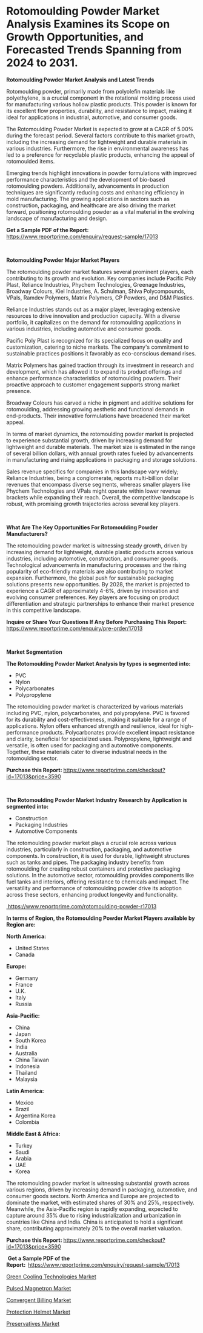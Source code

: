 <p><h1>Rotomoulding Powder Market Analysis Examines its Scope on Growth Opportunities, and Forecasted Trends Spanning from 2024 to 2031.</h1></p><p><strong>Rotomoulding Powder Market Analysis and Latest Trends</strong></p>
<p><p>Rotomoulding powder, primarily made from polyolefin materials like polyethylene, is a crucial component in the rotational molding process used for manufacturing various hollow plastic products. This powder is known for its excellent flow properties, durability, and resistance to impact, making it ideal for applications in industrial, automotive, and consumer goods.</p><p>The Rotomoulding Powder Market is expected to grow at a CAGR of 5.00% during the forecast period. Several factors contribute to this market growth, including the increasing demand for lightweight and durable materials in various industries. Furthermore, the rise in environmental awareness has led to a preference for recyclable plastic products, enhancing the appeal of rotomoulded items. </p><p>Emerging trends highlight innovations in powder formulations with improved performance characteristics and the development of bio-based rotomoulding powders. Additionally, advancements in production techniques are significantly reducing costs and enhancing efficiency in mold manufacturing. The growing applications in sectors such as construction, packaging, and healthcare are also driving the market forward, positioning rotomoulding powder as a vital material in the evolving landscape of manufacturing and design.</p></p>
<p><strong>Get a Sample PDF of the Report:&nbsp;</strong> <a href="https://www.reportprime.com/enquiry/request-sample/17013?utm_campaign=1845&utm_medium=2&utm_source=Github&utm_content=ia&utm_term=24112024&utm_id=rotomoulding-powder">https://www.reportprime.com/enquiry/request-sample/17013</a></p>
<p>&nbsp;</p>
<p><strong>Rotomoulding Powder Major Market Players</strong></p>
<p><p>The rotomoulding powder market features several prominent players, each contributing to its growth and evolution. Key companies include Pacific Poly Plast, Reliance Industries, Phychem Technologies, Greenage Industries, Broadway Colours, Kiel Industries, A. Schulman, Shiva Polycompounds, VPals, Ramdev Polymers, Matrix Polymers, CP Powders, and D&M Plastics.</p><p>Reliance Industries stands out as a major player, leveraging extensive resources to drive innovation and production capacity. With a diverse portfolio, it capitalizes on the demand for rotomoulding applications in various industries, including automotive and consumer goods.</p><p>Pacific Poly Plast is recognized for its specialized focus on quality and customization, catering to niche markets. The company's commitment to sustainable practices positions it favorably as eco-conscious demand rises.</p><p>Matrix Polymers has gained traction through its investment in research and development, which has allowed it to expand its product offerings and enhance performance characteristics of rotomoulding powders. Their proactive approach to customer engagement supports strong market presence.</p><p>Broadway Colours has carved a niche in pigment and additive solutions for rotomoulding, addressing growing aesthetic and functional demands in end-products. Their innovative formulations have broadened their market appeal.</p><p>In terms of market dynamics, the rotomoulding powder market is projected to experience substantial growth, driven by increasing demand for lightweight and durable materials. The market size is estimated in the range of several billion dollars, with annual growth rates fueled by advancements in manufacturing and rising applications in packaging and storage solutions.</p><p>Sales revenue specifics for companies in this landscape vary widely; Reliance Industries, being a conglomerate, reports multi-billion dollar revenues that encompass diverse segments, whereas smaller players like Phychem Technologies and VPals might operate within lower revenue brackets while expanding their reach. Overall, the competitive landscape is robust, with promising growth trajectories across several key players.</p></p>
<p>&nbsp;</p>
<p><strong>What Are The Key Opportunities For Rotomoulding Powder Manufacturers?</strong></p>
<p><p>The rotomoulding powder market is witnessing steady growth, driven by increasing demand for lightweight, durable plastic products across various industries, including automotive, construction, and consumer goods. Technological advancements in manufacturing processes and the rising popularity of eco-friendly materials are also contributing to market expansion. Furthermore, the global push for sustainable packaging solutions presents new opportunities. By 2028, the market is projected to experience a CAGR of approximately 4-6%, driven by innovation and evolving consumer preferences. Key players are focusing on product differentiation and strategic partnerships to enhance their market presence in this competitive landscape.</p></p>
<p><strong>Inquire or Share Your Questions If Any Before Purchasing This Report:</strong> <a href="https://www.reportprime.com/enquiry/pre-order/17013?utm_campaign=1845&utm_medium=2&utm_source=Github&utm_content=ia&utm_term=24112024&utm_id=rotomoulding-powder">https://www.reportprime.com/enquiry/pre-order/17013</a></p>
<p>&nbsp;</p>
<p><strong>Market Segmentation</strong></p>
<p><strong>The Rotomoulding Powder Market Analysis by types is segmented into:</strong></p>
<p><ul><li>PVC</li><li>Nylon</li><li>Polycarbonates</li><li>Polypropylene</li></ul></p>
<p><p>The rotomoulding powder market is characterized by various materials including PVC, nylon, polycarbonates, and polypropylene. PVC is favored for its durability and cost-effectiveness, making it suitable for a range of applications. Nylon offers enhanced strength and resilience, ideal for high-performance products. Polycarbonates provide excellent impact resistance and clarity, beneficial for specialized uses. Polypropylene, lightweight and versatile, is often used for packaging and automotive components. Together, these materials cater to diverse industrial needs in the rotomoulding sector.</p></p>
<p><strong>Purchase this Report:&nbsp;</strong><a href="https://www.reportprime.com/checkout?id=17013&price=3590&utm_campaign=1845&utm_medium=2&utm_source=Github&utm_content=ia&utm_term=24112024&utm_id=rotomoulding-powder">https://www.reportprime.com/checkout?id=17013&price=3590</a></p>
<p>&nbsp;</p>
<p><strong>The Rotomoulding Powder Market Industry Research by Application is segmented into:</strong></p>
<p><ul><li>Construction</li><li>Packaging Industries</li><li>Automotive Components</li></ul></p>
<p><p>The rotomoulding powder market plays a crucial role across various industries, particularly in construction, packaging, and automotive components. In construction, it is used for durable, lightweight structures such as tanks and pipes. The packaging industry benefits from rotomoulding for creating robust containers and protective packaging solutions. In the automotive sector, rotomoulding provides components like fuel tanks and interiors, offering resistance to chemicals and impact. The versatility and performance of rotomoulding powder drive its adoption across these sectors, enhancing product longevity and functionality.</p></p>
<p><a href="https://www.reportprime.com/rotomoulding-powder-r17013?utm_campaign=1845&utm_medium=2&utm_source=Github&utm_content=ia&utm_term=24112024&utm_id=rotomoulding-powder">&nbsp;https://www.reportprime.com/rotomoulding-powder-r17013</a></p>
<p><strong>In terms of Region, the Rotomoulding Powder Market Players available by Region are:</strong></p>
<p>
    <p> <strong> North America: </strong>
        <ul>
            <li>United States</li>
            <li>Canada</li>
        </ul>
        </p> 
    <p> <strong> Europe: </strong>
        <ul>
            <li>Germany</li>
            <li>France</li>
            <li>U.K.</li>
            <li>Italy</li>
            <li>Russia</li>
        </ul>
        </p> 
    <p> <strong> Asia-Pacific: </strong>
        <ul>
            <li>China</li>
            <li>Japan</li>
            <li>South Korea</li>
            <li>India</li>
            <li>Australia</li>
            <li>China Taiwan</li>
            <li>Indonesia</li>
            <li>Thailand</li>
            <li>Malaysia</li>
        </ul>
        </p> 
    <p> <strong> Latin America: </strong>
        <ul>
            <li>Mexico</li>
            <li>Brazil</li>
            <li>Argentina Korea</li>
            <li>Colombia</li>
        </ul>
        </p> 
    <p> <strong> Middle East & Africa: </strong>
        <ul>
            <li>Turkey</li>
            <li>Saudi</li>
            <li>Arabia</li>
            <li>UAE</li>
            <li>Korea</li>
        </ul>
    </p>
    </p>
<p><p>The rotomoulding powder market is witnessing substantial growth across various regions, driven by increasing demand in packaging, automotive, and consumer goods sectors. North America and Europe are projected to dominate the market, with estimated shares of 30% and 25%, respectively. Meanwhile, the Asia-Pacific region is rapidly expanding, expected to capture around 35% due to rising industrialization and urbanization in countries like China and India. China is anticipated to hold a significant share, contributing approximately 20% to the overall market valuation.</p></p>
<p><strong>Purchase this Report: </strong><a href="https://www.reportprime.com/checkout?id=17013&price=3590&utm_campaign=1845&utm_medium=2&utm_source=Github&utm_content=ia&utm_term=24112024&utm_id=rotomoulding-powder">https://www.reportprime.com/checkout?id=17013&price=3590</a></p>
<p>&nbsp;<strong>Get a Sample PDF of the Report:&nbsp;&nbsp;</strong><a href="https://www.reportprime.com/enquiry/request-sample/17013?utm_campaign=1845&utm_medium=2&utm_source=Github&utm_content=ia&utm_term=24112024&utm_id=rotomoulding-powder">https://www.reportprime.com/enquiry/request-sample/17013</a></p>
<p><strong></strong></p>
<p><p><a href="https://issuu.com/reportprime-2/docs/green-cooling-technologies-market-s_e1af9225a440d4?utm_campaign=1845&utm_medium=2&utm_source=Github&utm_content=ia&utm_term=24112024&utm_id=rotomoulding-powder">Green Cooling Technologies Market</a></p><p><a href="https://www.linkedin.com/pulse/pulsed-magnetron-market-forecasts-trends-impact-analysis-2024-zugac?utm_campaign=1845&utm_medium=2&utm_source=Github&utm_content=ia&utm_term=24112024&utm_id=rotomoulding-powder">Pulsed Magnetron Market</a></p><p><a href="https://issuu.com/reportprime-2/docs/convergent-billing-market-size-2030_25cb94efde02b0?utm_campaign=1845&utm_medium=2&utm_source=Github&utm_content=ia&utm_term=24112024&utm_id=rotomoulding-powder">Convergent Billing Market</a></p><p><a href="https://www.linkedin.com/pulse/insights-protection-helmet-market-players-size-geographical-regions-bdj4c?utm_campaign=1845&utm_medium=2&utm_source=Github&utm_content=ia&utm_term=24112024&utm_id=rotomoulding-powder">Protection Helmet Market</a></p><p><a href="https://github.com/RickHolmes3/Market-Research-Report-List-7/blob/main/preservatives-market.md?utm_campaign=1845&utm_medium=2&utm_source=Github&utm_content=ia&utm_term=24112024&utm_id=rotomoulding-powder">Preservatives Market</a></p></p>
